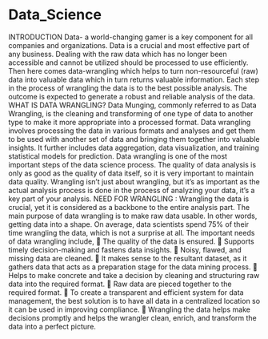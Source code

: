 # Data_Science
INTRODUCTION
Data- a world-changing gamer is a key component for all companies and organizations.
Data is a crucial and most effective part of any business. Dealing with the raw data
which has no longer been accessible and cannot be utilized should be processed to use
efficiently. Then here comes data-wrangling which helps to turn non-resourceful (raw)
data into valuable data which in turn returns valuable information. Each step in the
process of wrangling the data is to the best possible analysis. The outcome is expected
to generate a robust and reliable analysis of the data.
WHAT IS DATA WRANGLING?
Data Munging, commonly referred to as Data Wrangling, is the cleaning and
transforming of one type of data to another type to make it more appropriate into a
processed format. Data wrangling involves processing the data in various formats and
analyses and get them to be used with another set of data and bringing them together
into valuable insights. It further includes data aggregation, data visualization, and
training statistical models for prediction. Data wrangling is one of the most important
steps of the data science process. The quality of data analysis is only as good as the
quality of data itself, so it is very important to maintain data quality. Wrangling isn’t
just about wrangling, but it’s as important as the actual analysis process is done in the
process of analyzing your data, it’s a key part of your analysis.
NEED FOR WRANGLING :
Wrangling the data is crucial, yet it is considered as a backbone to the entire analysis
part. The main purpose of data wrangling is to make raw data usable. In other words,
getting data into a shape. On average, data scientists spend 75% of their time wrangling
the data, which is not a surprise at all. The important needs of data wrangling include,
 The quality of the data is ensured.
 Supports timely decision-making and fastens data insights.
 Noisy, flawed, and missing data are cleaned.
 It makes sense to the resultant dataset, as it gathers data that acts as a preparation
stage for the data mining process.
 Helps to make concrete and take a decision by cleaning and structuring raw data
into the required format.
 Raw data are pieced together to the required format.
 To create a transparent and efficient system for data management, the best
solution is to have all data in a centralized location so it can be used in improving
compliance.
 Wrangling the data helps make decisions promptly and helps the wrangler clean,
enrich, and transform the data into a perfect picture.
